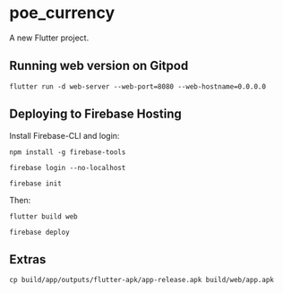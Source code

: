 # poe_currency

A new Flutter project.

## Running web version on Gitpod

`flutter run -d web-server --web-port=8080 --web-hostname=0.0.0.0`

## Deploying to Firebase Hosting

Install Firebase-CLI and login:

`npm install -g firebase-tools`

`firebase login --no-localhost`

`firebase init`

Then:

`flutter build web`

`firebase deploy`

## Extras

`cp build/app/outputs/flutter-apk/app-release.apk build/web/app.apk`